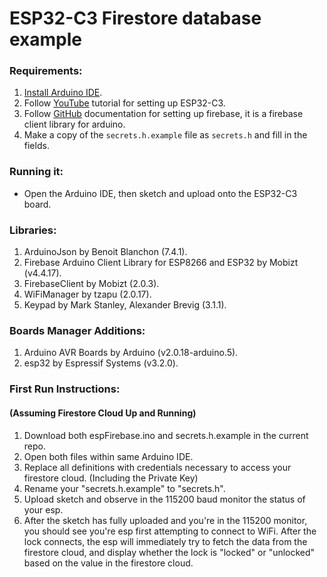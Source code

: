 # ESP32-C3 Firestore database example

### Requirements:
1. [Install Arduino IDE](https://www.arduino.cc/en/software).
2. Follow [YouTube](https://www.youtube.com/watch?v=md1uEOnau5k) tutorial for setting up ESP32-C3.
3. Follow [GitHub](https://github.com/mobizt/FirebaseClient) documentation for setting up firebase, it is a firebase client library for arduino.
4. Make a copy of the `secrets.h.example` file as `secrets.h` and fill in the fields.

### Running it:
* Open the Arduino IDE, then sketch and upload onto the ESP32-C3 board.

### Libraries:
1. ArduinoJson by Benoit Blanchon (7.4.1).
2. Firebase Arduino Client Library for ESP8266 and ESP32 by Mobizt (v4.4.17).
3. FirebaseClient by Mobizt (2.0.3).
4. WiFiManager by tzapu (2.0.17).
5. Keypad by Mark Stanley, Alexander Brevig (3.1.1).

### Boards Manager Additions:
1. Arduino AVR Boards by Arduino (v2.0.18-arduino.5).
2. esp32 by Espressif Systems (v3.2.0).

### First Run Instructions:
#### (Assuming Firestore Cloud Up and Running)

1. Download both espFirebase.ino and secrets.h.example in the current repo.
2. Open both files within same Arduino IDE. 
3. Replace all definitions with credentials necessary to access your firestore cloud. (Including the Private Key)
4. Rename your "secrets.h.example" to "secrets.h".
5. Upload sketch and observe in the 115200 baud monitor the status of your esp.
6. After the sketch has fully uploaded and you're in the 115200 monitor, you should see you're esp first attempting to connect to WiFi. After the lock connects, the esp will immediately try to fetch the data from the firestore cloud, and display whether the lock is "locked" or "unlocked" based on the value in the firestore cloud.
